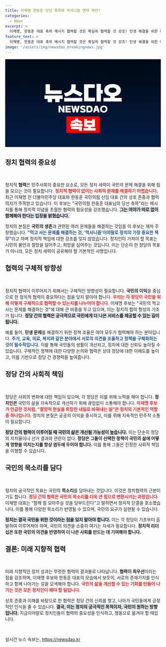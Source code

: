 ```yaml
---
title: 이재명 한동훈 당선 축하와 먹사니즘 연대 제안!
categories:
  - News
excerpt: >
  이재명, 한동훈 대표 축하 메시지 협력할 것은 확실히 협력할 것 강조! 민생 해결을 위한 여야 간 협력 의지 밝혀, 정치계의 새로운 전환점이 다가오고 있다.
feature_text: >
  이재명, 한동훈 대표 축하 메시지 협력할 것은 확실히 협력할 것 강조! 민생 해결을 위한 여야 간 협력 의지 밝혀, 정치계의 새로운 전환점이 다가오고 있다.
image: '/assets/img/newsdao_breakingnews.jpg'
---
```


<p><img src="/assets/img/newsdao_breakingnews.jpg" alt="bookingtag 속보" /></p>

<h2 data-ke-size="size26">정치 협력의 중요성</h2>

<p data-ke-size="size16">&nbsp;</p>

<p>정치적 <b>협력</b>은 민주사회의 중요한 요소로, 모든 정치 세력이 국민의 문제 해결을 위해 힘을 모으는 것이 필요합니다. <b><span style="color: #ee2323;">정치적 협력이 없이는 사회적 문제를 해결하기 어렵습니다.</span></b> 최근 이재명 전 더불어민주당 대표와 한동훈 국민의힘 신임 대표 간의 상호 존중과 협력 의지가 주목받고 있습니다. 이 후보는 "국민의힘 한동훈 대표님의 당선 축하"라는 메시지를 통해 정치적 이념을 초월한 협력의 필요성을 강조했습니다. <b><span style="background-color: #21538527;">그는 여야가 따로 없이 함께해야 한다는 입장을 밝혔습니다.</span></b> </p>

<p>정치의 본질은 <b>국민의 생존</b>과 관련된 여러 문제들을 해결하는 것임을 이 후보는 재차 주장했습니다. <b><span style="color: #1a5490;">”먹고 사는 문제를 해결하는 것, ‘먹사니즘’이야말로 정치의 가장 중요한 책무”</span></b>라고 하며 정치적 책임에 대한 강조를 잊지 않았습니다. 정치인이 가져야 할 목표는 시민의 불안과 절망을 덜어주고, 희망을 심어주는 것입니다. 이는 단순히 한 정당의 목표가 아니라, 모든 정치 세력이 공유해야 할 기본적인 사명입니다. </p>

<h2 data-ke-size="size26">협력의 구체적 방향성</h2>

<p data-ke-size="size16">&nbsp;</p>

<p>정치적 협력이 이루어지기 위해서는 구체적인 방향성이 필요합니다. <b>국민의 이익</b>을 중심으로 한 정치적 협력이 중요하다는 점을 잊지 말아야 합니다. <b><span style="color: #ee2323;">우리는 각 정당이 국민을 위해 어떻게 구체적으로 협력할 수 있는지를 나누어야 합니다.</span></b> 이재명 후보는 "국민의 먹고 사는 문제를 해결하는 것"에 대해 큰 비중을 두고 있으며, 이는 정치적 합의 형성의 기초가 됩니다. <b><span style="background-color: #21538527;">정당 간의 협력은 궁극적으로 국민에게 더 나은 서비스를 제공할 수 있는 길이 됩니다.</span></b> </p>

<p>예를 들어, <b>민생 문제</b>를 해결하기 위한 정책 조율은 여야 모두가 협력해야 하는 분야입니다. <b><span style="color: #1a5490;">주거, 교육, 의료, 복지와 같은 분야에서 서로의 의견을 조율하고 정책을 구체화하는 것이 필수적입니다.</span></b> 이를 통해 국민들의 생활이 개선되고, 정치에 대한 신뢰도 높아질 수 있습니다. 구체적인 정책에 대한 다양한 논의와 협력은 상대 정당에 대한 이해도를 높이고, 이를 기반으로 정당 간 경쟁력을 높여줍니다. </p>

<h2 data-ke-size="size26">정당 간의 사회적 책임</h2>

<p data-ke-size="size16">&nbsp;</p>

<p>정당은 사회의 변화에 대한 책임이 있으며, 각 정당은 이를 위해 노력을 해야 합니다. <b>정치인은 </b>국민의 삶을 지속적으로 개선하기 위해 끊임없이 소통해야 합니다. <b><span style="color: #ee2323;">이재명 후보가 언급한 것처럼, “절망적 현실을 희망찬 내일로 바꿔내는 일”은 정치의 기본적인 역할 중 하나입니다.</span></b> 정치의 본질은 공공의 이익을 중시하고, 이를 위해 지속적인 민주적 소통이 필요합니다. </p>

<p><b><span style="background-color: #21538527;">정당 간의 협력이 이루어질 때 국민의 삶은 개선될 가능성이 높습니다.</span></b> 이는 단순히 정당의 지지율이나 선거 결과와 관련이 없다. <b>정당은 그들이 선택한 정책이 국민의 삶에 어떻게 영향을 미치는지를 항상 염두에 두어야 합니다.</b> 이를 통해 그들은 진정한 사회적 책임을 이행할 수 있습니다. </p>

<h2 data-ke-size="size26">국민의 목소리를 담다</h2>

<p data-ke-size="size16">&nbsp;</p>

<p>정치의 궁극적인 목표는 국민의 <b>목소리</b>를 담아내는 것입니다. 이것은 정치협력의 근본이기도 합니다. <b><span style="color: #ee2323;">정당 간의 협력은 국민의 목소리를 더욱 큰 힘으로 변환시키는 과정입니다.</span></b> 이재명 대표는 "함께 힘 모아주실 것을 당부드린다"고 말하면서 정치적 단결을 호소했습니다. 이를 통해 다양한 목소리가 반영될 수 있으며, 국민의 요구가 실현될 수 있습니다. </p>

<p><b><span style="background-color: #21538527;">정치는 결국 국민을 위한 것이라는 점을 잊지 말아야 합니다.</span></b> 이는 각 정당이 기초부터 출발하여 이루어져야 하며, 국민의 의견을 소중히 여기는 자세가 필요합니다. <b>정치적 리더십은 또한 국민의 의견을 반영하여 더 나은 사회를 만드는 데 기여해야 합니다.</b> </p>

<h2 data-ke-size="size26">결론: 미래 지향적 협력</h2>

<p data-ke-size="size16">&nbsp;</p>

<p>미래 지향적인 정치 성과는 뚜렷한 협력의 결과물로 나타납니다. <b>협력이 최우선</b>이라는 점을 강조하며, 이재명 후보와 한동훈 대표의 모습에서 보듯이, 서로의 존재가치를 인식하고 함께 나아가는 길을 모색해야 합니다. <b><span style="color: #ee2323;">국민의 삶을 개선할 수 있는 기회를 만들어 나가는 것은 모든 정치인이 해야 할 일입니다.</span></b> </p>

<p>상호 존중과 이해를 바탕으로 한 협력은 정당 간의 신뢰를 쌓고, 나아가 국민들에게 긍정적인 인식을 줄 수 있습니다. <b><span style="background-color: #21538527;">결국, 이는 정치의 궁극적인 목적이자, 국민이 원하는 방향입니다.</span></b> 지금이야말로 정치인들이 협력의 중요성을 인식하고, 행동으로 옮겨야 할 때입니다. </p>

<p data-ke-size="size16">&nbsp;</p>
실시간 뉴스 속보는, <a href="https://newsdao.kr" rel="dofollow">https://newsdao.kr</a>


